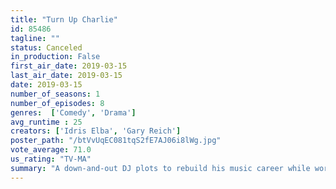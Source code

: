 ```yaml
---
title: "Turn Up Charlie"
id: 85486
tagline: ""
status: Canceled
in_production: False
first_air_date: 2019-03-15
last_air_date: 2019-03-15
date: 2019-03-15
number_of_seasons: 1
number_of_episodes: 8
genres:  ['Comedy', 'Drama']
avg_runtime : 25
creators: ['Idris Elba', 'Gary Reich']
poster_path: "/btVvUqEC081tqS2fE7AJ06i8lWg.jpg"
vote_average: 71.0
us_rating: "TV-MA"
summary: "A down-and-out DJ plots to rebuild his music career while working as a nanny for his famous best friend's wild 11-year-old daughter."
---
```


